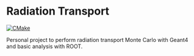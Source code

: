 # Radiation Transport

[![CMake](https://github.com/lobis/radiation-transport/actions/workflows/build.yml/badge.svg)](https://github.com/lobis/radiation-transport/actions/workflows/build.yml)

Personal project to perform radiation transport Monte Carlo with Geant4 and basic analysis with ROOT.
